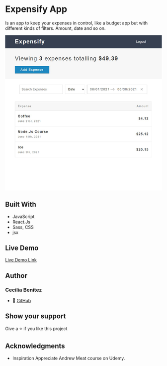 # Expensify App

Is an app to keep your expenses in control, like a budget app but with different
kinds of filters. 
Amount, date and so on.

  
![screenshot](./app-screenshot.png) 

## Built With
- JavaScript
- React.Js
- Sass, CSS
- jsx

## Live Demo

[Live Demo Link](https://expensify-ceci-app.herokuapp.com/)

## Author
### Cecilia Benitez
- 👤 [GitHub](https://github.com/Ceci007)

## Show your support
Give a ⭐️ if you like this project

## Acknowledgments
- Inspiration
Appreciate Andrew Meat course on Udemy.
